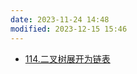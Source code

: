 ```yaml
---
date: 2023-11-24 14:48
modified: 2023-12-15 15:46
---
```

- [114.二叉树展开为链表](https://leetcode.cn/problems/flatten-binary-tree-to-linked-list/)
